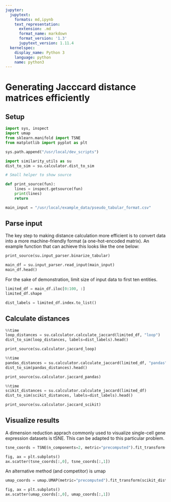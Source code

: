 ```yaml
---
jupyter:
  jupytext:
    formats: md,ipynb
    text_representation:
      extension: .md
      format_name: markdown
      format_version: '1.3'
      jupytext_version: 1.11.4
  kernelspec:
    display_name: Python 3
    language: python
    name: python3
---
```


# Generating Jacccard distance matrices efficiently

## Setup

```python
import sys, inspect
import umap
from sklearn.manifold import TSNE
from matplotlib import pyplot as plt
```

```python
sys.path.append("/usr/local/dev_scripts")

import similarity_utils as su
dist_to_sim = su.calculator.dist_to_sim 
```

```python
# Small helper to show source

def print_source(fun):
    lines = inspect.getsource(fun)
    print(lines)
    return
```

```python
main_input = "/usr/local/example_data/pseudo_tabular_format.csv"
```

## Parse input


The key step to making distance calculation more efficient is to convert data into a more machine-friendly format (a one-hot-encoded matrix). An example function that can achieve this looks like the one below:

```python
print_source(su.input_parser.binarize_tabular)
```

```python
main_df = su.input_parser.read_input(main_input)
main_df.head()
```

For the sake of demonstration, limit size of input data to first ten entities.

```python
limited_df = main_df.iloc[0:100, :]
limited_df.shape
```

```python
dist_labels = limited_df.index.to_list()
```

## Calculate distances

```python
%%time
loop_distances = su.calculator.calculate_jaccard(limited_df, "loop")
dist_to_sim(loop_distances, labels=dist_labels).head()
```

```python
print_source(su.calculator.jaccard_loop)
```

```python
%%time
pandas_distances = su.calculator.calculate_jaccard(limited_df, "pandas")
dist_to_sim(pandas_distances).head()
```

```python
print_source(su.calculator.jaccard_pandas)
```

```python
%%time
scikit_distances = su.calculator.calculate_jaccard(limited_df)
dist_to_sim(scikit_distances, labels=dist_labels).head()
```

```python
print_source(su.calculator.jaccard_scikit)
```

## Visualize results


A dimension reduction apprach commonly used to visualize single-cell gene expression datasets is tSNE. This can be adapted to this particular problem.

```python
tsne_coords = TSNE(n_components=2, metric="precomputed").fit_transform(scikit_distances)
```

```python
fig, ax = plt.subplots()
ax.scatter(tsne_coords[:,0], tsne_coords[:,1])
```

An alternative method (and competitor) is umap

```python
umap_coords = umap.UMAP(metric="precomputed").fit_transform(scikit_distances)
```

```python
fig, ax = plt.subplots()
ax.scatter(umap_coords[:,0], umap_coords[:,1])
```
